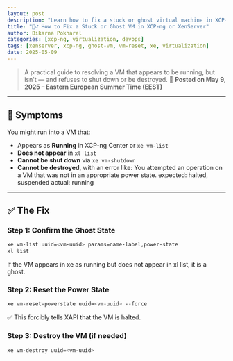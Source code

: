 ```yaml
---
layout: post
description: "Learn how to fix a stuck or ghost virtual machine in XCP-ng or XenServer when 'xe' shows it running but it won't shut down or destroy."
title: "🧟‍♂️ How to Fix a Stuck or Ghost VM in XCP-ng or XenServer"
author: Bikarna Pokharel
categories: [xcp-ng, virtualization, devops]
tags: [xenserver, xcp-ng, ghost-vm, vm-reset, xe, virtualization]
date: 2025-05-09
---
```


> A practical guide to resolving a VM that appears to be running, but isn't — and refuses to shut down or be destroyed.
📅 **Posted on May 9, 2025 – Eastern European Summer Time (EEST)**
---

## 🧾 Symptoms

You might run into a VM that:

- Appears as **Running** in XCP-ng Center or `xe vm-list`
- **Does not appear** in `xl list`
- **Cannot be shut down** via `xe vm-shutdown` 
- **Cannot be destroyed**, with an error like:
You attempted an operation on a VM that was not in an appropriate power state.
expected: halted, suspended
actual: running


---

## ✅ The Fix

### Step 1: Confirm the Ghost State

```bash
xe vm-list uuid=<vm-uuid> params=name-label,power-state
xl list
```
If the VM appears in xe as running but does not appear in xl list, it is a ghost.

### Step 2: Reset the Power State
```bash
xe vm-reset-powerstate uuid=<vm-uuid> --force
```
✅ This forcibly tells XAPI that the VM is halted.

### Step 3: Destroy the VM (if needed)
```bash
xe vm-destroy uuid=<vm-uuid>
```
